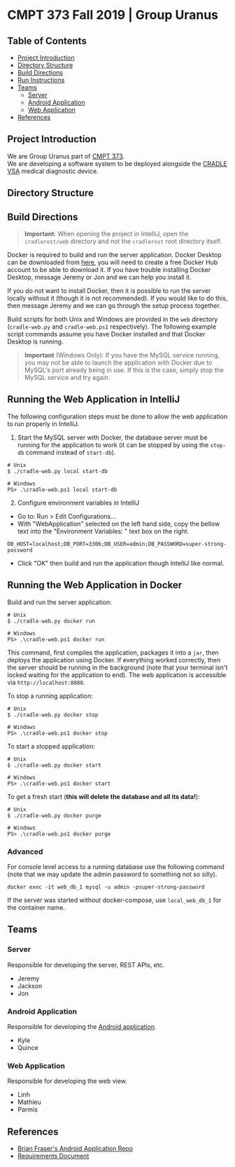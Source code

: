 # CMPT 373 Fall 2019 | Group Uranus

## Table of Contents

- [Project Introduction](#project-introduction)
- [Directory Structure](#directory-structure)
- [Build Directions](#build-directions)
- [Run Instructions](#run-instructions)
- [Teams](#teams)
  - [Server](#server)
  - [Android Application](#android-application)
  - [Web Application](#web-application)
- [References](#references)

## Project Introduction

We are Group Uranus part of [CMPT 373](https://opencoursehub.cs.sfu.ca/bfraser/grav-cms/cmpt373/2019-7/project).  
We are developing a software system to be deployed alongside the [CRADLE VSA](http://cradletrial.com/) medical diagnostic device.

## Directory Structure

## Build Directions

> **Important**: When opening the project in IntelliJ, open the `cradlerest/web` directory and not the `cradlerest` root directory itself.

Docker is required to build and run the server application. Docker Desktop can be downloaded from [here](https://www.docker.com/products/docker-desktop), you will need to create a free Docker Hub account to be able to download it. If you have trouble installing Docker Desktop, message Jeremy or Jon and we can help you install it.

If you do not want to install Docker, then it is possible to run the server locally without it (though it is not recommended). If you would like to do this, then message Jeremy and we can go through the setup process together.

Build scripts for both Unix and Windows are provided in the `web` directory (`cradle-web.py` and `cradle-web.ps1` respectively). The following example script commands assume you have Docker installed and that Docker Desktop is running.

> **Important** (Windows Only): If you have the MySQL service running, you may not be able to launch the application with Docker due to MySQL's port already being in use. If this is the case, simply stop the MySQL service and try again.

## Running the Web Application in IntelliJ

The following configuration steps must be done to allow the web application to run properly in IntelliJ.

1. Start the MySQL server with Docker, the database server must be running for the application to work (it can be stopped by using the `stop-db` command instead of `start-db`).

```
# Unix
$ ./cradle-web.py local start-db

# Windows
PS> .\cradle-web.ps1 local start-db
```

2. Configure environment variables in IntelliJ

* Go to: Run > Edit Configurations...
* With "WebApplication" selected on the left hand side, copy the bellow text into the "Environment Variables: " text box on the right.

```
DB_HOST=localhost;DB_PORT=3306;DB_USER=admin;DB_PASSWORD=super-strong-password
```

* Click "OK" then build and run the application though IntelliJ like normal.

## Running the Web Application in Docker 

Build and run the server application:

```
# Unix
$ ./cradle-web.py docker run

# Windows
PS> .\cradle-web.ps1 docker run
```

This command, first compiles the application, packages it into a `jar`, then deploys the application using Docker. If everything worked correctly, then the server should be running in the background (note that your terminal isn't locked waiting for the application to end). The web application is accessible via `http://localhost:8080`.

To stop a running application:

```
# Unix
$ ./cradle-web.py docker stop

# Windows
PS> .\cradle-web.ps1 docker stop
```

To start a stopped application:

```
# Unix
$ ./cradle-web.py docker start

# Windows
PS> .\cradle-web.ps1 docker start
```

To get a fresh start (**this will delete the database and all its data!**):
```
# Unix
$ ./cradle-web.py docker purge

# Windows
PS> .\cradle-web.ps1 docker purge
```

### Advanced

For console level access to a running database use the following command (note that we may update the admin password to something not so silly).

```
docker exec -it web_db_1 mysql -u admin -psuper-strong-password
```

If the server was started without docker-compose, use `local_web_db_1` for the container name.

## Teams

### Server

Responsible for developing the server, REST APIs, etc.

- Jeremy
- Jackson
- Jon

### Android Application

Responsible for developing the [Android application](https://csil-git1.cs.surrey.sfu.ca/373-20197-Uranus/cradlemobile).

- Kyle
- Quince

### Web Application

Responsible for developing the web view.

- Linh
- Mathieu
- Parmis

## References

- [Brian Fraser's Android Application Repo](https://csil-git1.cs.surrey.sfu.ca/bfraser/cradlevhtapp-shared)
- [Requirements Document](docs/REQUIREMENTS.md)